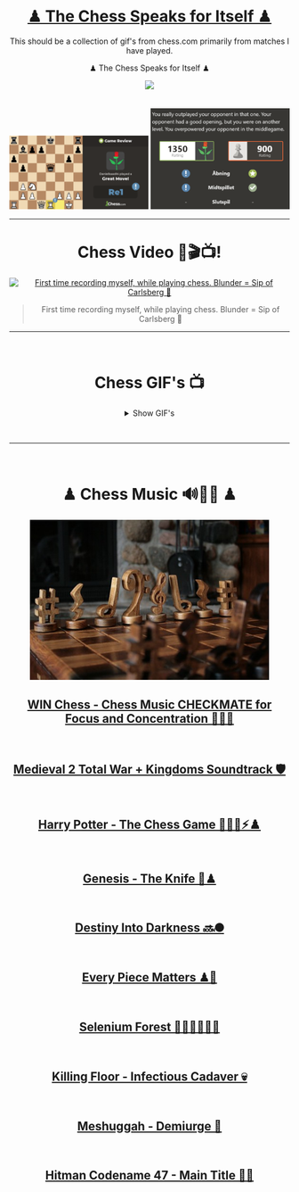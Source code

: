 <div align="center">

# [♟ The Chess Speaks for Itself ♟](https://youtu.be/fxe0o2pCGwo?t=30)

This should be a collection of gif's from chess.com primarily from matches I have played.

</div>


<div align="center">

♟ The Chess Speaks for Itself ♟

[<img width="300" src="https://thezugzwangblog.com/wp-content/uploads/2017/09/chess-com-logo.png">](https://www.chess.com/member/danielkaas94)

</div>


<br>

<div align="center">

<img width="250" src="https://github.com/Danielkaas94/TheChessSpeaksForItself/blob/main/GreatMove.jpeg?raw=true">

<img width="250" src="https://github.com/Danielkaas94/TheChessSpeaksForItself/blob/main/Outplayed.png?raw=true">



</div>

<hr>

<div align="center">

# Chess Video 🎥🎬📺!
[![First time recording myself, while playing chess. Blunder = Sip of Carlsberg 🍺](https://img.youtube.com/vi/lfXJUnyypgk/maxresdefault.jpg)](https://youtu.be/lfXJUnyypgk)
>First time recording myself, while playing chess. Blunder = Sip of Carlsberg 🍺

</div>


<hr>


<br>




<div align="center">

# Chess GIF's 📺

<details>

<summary>Show GIF's</summary>

<img alt="ShubhuLesixaxa" width="340" src="https://github.com/Danielkaas94/TheChessSpeaksForItself/blob/main/TheChessGifCollection/WIN%20%F0%9F%A5%87/2023/ShubhuLesixaxa3.gif?raw=true">

> ShubhuLesixaxa 3️⃣

<br><hr><br>

<img alt="ShubhuLesixaxa" width="340" src="https://github.com/Danielkaas94/TheChessSpeaksForItself/blob/main/TheChessGifCollection/DRAW%20%F0%9F%92%8E/2023/ShubhuLesixaxa2.gif?raw=true">

> ShubhuLesixaxa 2️⃣

<br><hr><br>

<img alt="ShubhuLesixaxa" width="340" src="https://github.com/Danielkaas94/TheChessSpeaksForItself/blob/main/TheChessGifCollection/WIN%20%F0%9F%A5%87/2023/ShubhuLesixaxa.gif?raw=true">

> ShubhuLesixaxa 1️⃣

<br><hr><br>


<img alt="ERFAN8417" width="340" src="https://github.com/Danielkaas94/TheChessSpeaksForItself/blob/main/TheChessGifCollection/WIN%20%F0%9F%A5%87/2023/khalidd42.gif?raw=true">

> khalidd4 2️⃣

<br><hr><br>

<img alt="ERFAN8417" width="340" src="https://github.com/Danielkaas94/TheChessSpeaksForItself/blob/main/TheChessGifCollection/WIN%20%F0%9F%A5%87/2023/khalidd4.gif?raw=true">

> khalidd4 1️⃣

<br><hr><br>

<img alt="ERFAN8417" width="340" src="https://github.com/Danielkaas94/TheChessSpeaksForItself/blob/main/TheChessGifCollection/WIN%20%F0%9F%A5%87/2023/ERFAN8417.gif?raw=true">

> ERFAN8417

<br><hr><br>

<img alt="StandingSheep" width="340" src="https://github.com/Danielkaas94/TheChessSpeaksForItself/blob/main/TheChessGifCollection/WIN%20%F0%9F%A5%87/2023/StandingSheep.gif?raw=true">

> StandingSheep

<br><hr><br>

<img alt="galeto2" width="340" src="https://github.com/Danielkaas94/TheChessSpeaksForItself/blob/main/TheChessGifCollection/WIN%20%F0%9F%A5%87/galeto2.gif?raw=true">

> galeto2


<br><hr><br>


<img alt="madskop1" width="340" src="https://github.com/Danielkaas94/TheChessSpeaksForItself/blob/main/TheChessGifCollection/WIN%20%F0%9F%A5%87/madskop1.gif?raw=true">

> madskop1


<br><hr><br>

<img alt="JohnnyZFlex" width="340" src="https://github.com/Danielkaas94/TheChessSpeaksForItself/blob/main/TheChessGifCollection/WIN%20%F0%9F%A5%87/2023/JohnnyZFlex.gif?raw=true">

> JohnnyZFlex


<br><hr><br>

<img alt="joaollopes" width="340" src="https://github.com/Danielkaas94/TheChessSpeaksForItself/blob/main/TheChessGifCollection/WIN%20%F0%9F%A5%87/2023/joaollopes.gif?raw=true">

> joaollopes


<br><hr><br>

</div>


</details>


<br><hr><br>


<div align="center">

# ♟ Chess Music 🔊🎵🎶 ♟

<img alt="Chess Music 🔊🎵" width="430" src="https://github.com/Danielkaas94/TheChessSpeaksForItself/blob/main/TheChessGifCollection/chessMusic.jpg?raw=true" >


## [WIN Chess - Chess Music CHECKMATE for Focus and Concentration 🧠🧘‍♂️](https://youtu.be/QB-jgreIKDs)

<br>

## [Medieval 2 Total War + Kingdoms Soundtrack 🛡️](https://youtu.be/2OpslzaNlxc?t=1486)

<br>

## [Harry Potter - The Chess Game 🧙‍♂️🤓⚡♟️](https://youtu.be/MDwR6YZCBIA)

<br>

## [Genesis - The Knife 🔪♟](https://youtu.be/v719eZmXRdE)

<br>

## [Destiny Into Darkness 🔜🌑](https://youtu.be/ff5QLigWj2Q)

<br>

## [Every Piece Matters ♟🧩](https://youtu.be/RggRFyVUiZA)

<br>

## [Selenium Forest 🌲🌳🌲🌳🌲🌳](https://youtu.be/5fNhD_lP1F4)

<br>

## [Killing Floor - Infectious Cadaver 💀](https://youtu.be/3E4qAWaZgkA)

<br>

## [Meshuggah - Demiurge 🤘](https://youtu.be/zg2076b5Lqc)

<br>

## [Hitman Codename 47 - Main Title 👨‍💼](https://youtu.be/J4ossube1m4)

</div>
